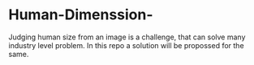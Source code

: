 # Human-Dimenssion-
Judging human size from an image is a challenge, that can solve many industry level problem. In this repo a solution will be propossed for the same.
